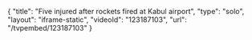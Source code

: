 {
    "title": "Five injured after rockets fired at Kabul airport",
    "type": "solo",
    "layout": "iframe-static",
    "videoId": "123187103",
    "url": "\/tvpembed\/123187103"
}